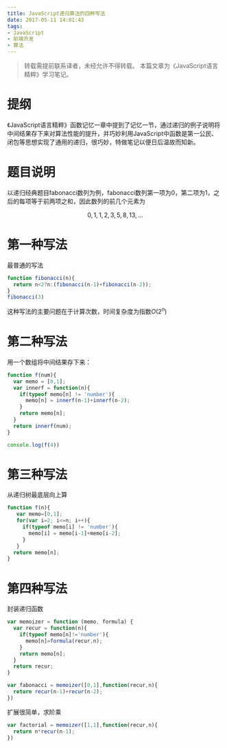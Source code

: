 ```yaml
---
title: JavaScript递归算法的四种写法
date: 2017-05-11 14:01:43
tags:
- JavaScript
- 前端开发
- 算法
---
```


>  转载需提前联系译者，未经允许不得转载。
本篇文章为《JavaScript语言精粹》学习笔记。

# 提纲
《JavaScript语言精粹》函数记忆一章中提到了记忆一节，通过递归的例子说明将中间结果存下来对算法性能的提升，并巧妙利用JavaScript中函数是第一公民、闭包等思想实现了通用的递归，很巧妙，特做笔记以便日后温故而知新。

<!--more--> 

# 题目说明

以递归经典题目fabonacci数列为例，fabonacci数列第一项为0，第二项为1，之后的每项等于前两项之和，因此数列的前几个元素为

$$
0,1,1,2,3,5,8,13,\ldots
$$

# 第一种写法

最普通的写法

```javascript
function fibonacci(n){
  return n<2?n:(fibonacci(n-1)+fibonacci(n-2));
}
fibonacci(3)
```
这种写法的主要问题在于计算次数，时间复杂度为指数$O(2^n)$

# 第二种写法

用一个数组将中间结果存下来：

```javascript
function f(num){
  var memo = [0,1];
  var innerf = function(n){
    if(typeof memo[n] != 'number'){
      memo[n] = innerf(n-1)+innerf(n-2);
    }
    return memo[n];
  }
  return innerf(num);
}

console.log(f(4))
```

# 第三种写法

从递归树最底层向上算

```javascript
function f(n){
   var memo=[0,1];
   for(var i=2; i<=n; i++){
     if(typeof memo[i] != 'number'){
       memo[i] = memo[i-1]+memo[i-2];
     }
   }
  return memo[n];
}
```

# 第四种写法

封装递归函数

```javascript
var memoizer = function (memo, formula) {
  var recur = function(n){
    if(typeof memo[n]!='number'){
      memo[n]=formula(recur,n);      
    }
    return memo[n];
  }
  return recur;
}

var fabonacci = memoizer([0,1],function(recur,n){
  return recur(n-1)+recur(n-2);
})
```
扩展很简单，求阶乘

```javascript
var factorial = memoizer([1,1],function(recur,n){
  return n*recur(n-1);
})
```